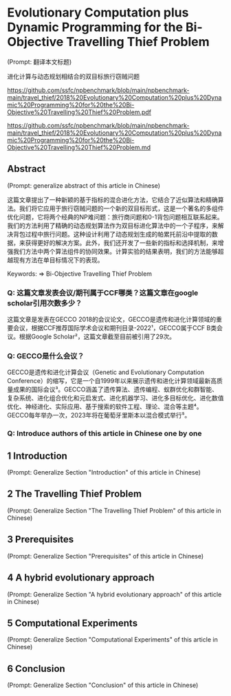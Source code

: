 # Evolutionary Computation plus Dynamic Programming for the Bi-Objective Travelling Thief Problem

(Prompt: 翻译本文标题)

进化计算与动态规划相结合的双目标旅行窃贼问题

https://github.com/ssfc/npbenchmark/blob/main/npbenchmark-main/travel_thief/2018%20Evolutionary%20Computation%20plus%20Dynamic%20Programming%20for%20the%20Bi-Objective%20Travelling%20Thief%20Problem.pdf

https://github.com/ssfc/npbenchmark/blob/main/npbenchmark-main/travel_thief/2018%20Evolutionary%20Computation%20plus%20Dynamic%20Programming%20for%20the%20Bi-Objective%20Travelling%20Thief%20Problem.md

## Abstract

(Prompt: generalize abstract of this article in Chinese)

这篇文章提出了一种新颖的基于指标的混合进化方法，它结合了近似算法和精确算法。我们将它应用于旅行窃贼问题的一个新的双目标形式，这是一个著名的多组件优化问题，它将两个经典的NP难问题：旅行商问题和0-1背包问题相互联系起来。我们的方法利用了精确的动态规划算法作为双目标进化算法中的一个子程序，来解决背包过程中旅行问题。这种设计利用了动态规划生成的帕累托前沿中提取的数据，来获得更好的解决方案。此外，我们还开发了一些新的指标和选择机制，来增强我们方法中两个算法组件的协同效果。计算实验的结果表明，我们的方法能够超越现有方法在单目标情况下的表现。

Keywords:  => Bi-Objective Travelling Thief Problem

### Q: 这篇文章发表会议/期刊属于CCF哪类？这篇文章在google scholar引用次数多少？

这篇文章是发表在GECCO 2018的会议论文，GECCO是遗传和进化计算领域的重要会议，根据CCF推荐国际学术会议和期刊目录-2022¹，GECCO属于CCF B类会议。根据Google Scholar²，这篇文章截至目前被引用了29次。

### Q: GECCO是什么会议？

GECCO是遗传和进化计算会议（Genetic and Evolutionary Computation Conference）的缩写，它是一个自1999年以来展示遗传和进化计算领域最新高质量成果的国际会议³。GECCO涵盖了遗传算法、遗传编程、蚁群优化和群智能、复杂系统、进化组合优化和元启发式、进化机器学习、进化多目标优化、进化数值优化、神经进化、实际应用、基于搜索的软件工程、理论、混合等主题⁴。GECCO每年举办一次，2023年将在葡萄牙里斯本以混合模式举行⁵。

### Q: Introduce authors of this article in Chinese one by one

## 1 Introduction

(Prompt: Generalize Section "Introduction" of this article in Chinese)

## 2 The Travelling Thief Problem

(Prompt: Generalize Section "The Travelling Thief Problem" of this article in Chinese)

## 3 Prerequisites

(Prompt: Generalize Section "Prerequisites" of this article in Chinese)

## 4 A hybrid evolutionary approach

(Prompt: Generalize Section "A hybrid evolutionary approach" of this article in Chinese)

## 5 Computational Experiments

(Prompt: Generalize Section "Computational Experiments" of this article in Chinese)

## 6 Conclusion

(Prompt: Generalize Section "Conclusion" of this article in Chinese)